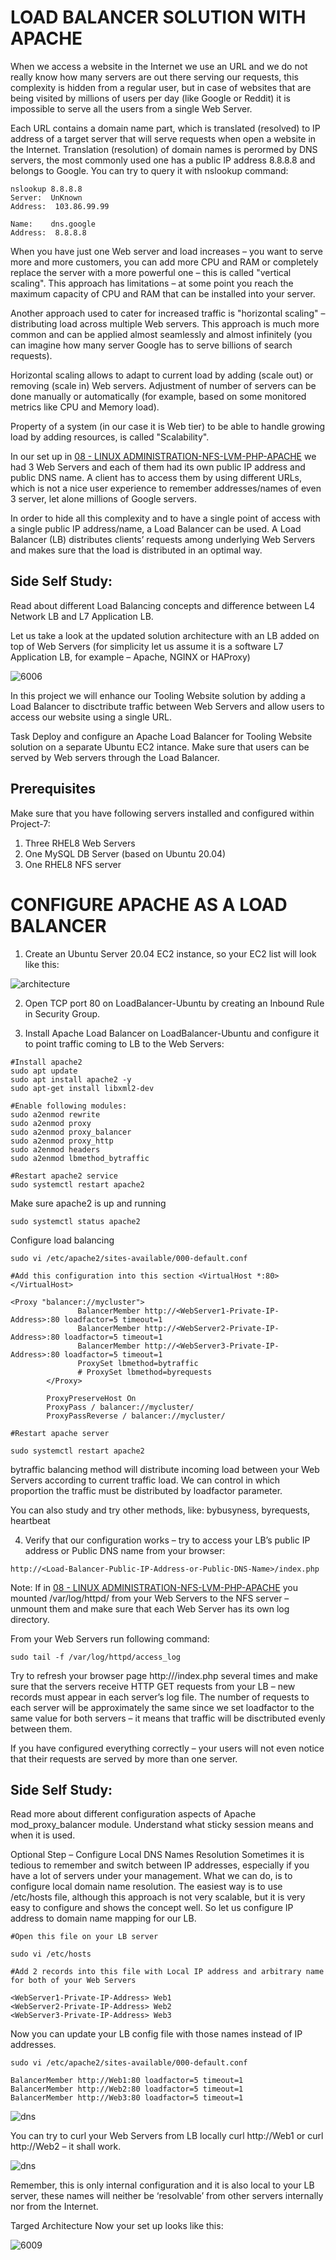 # LOAD BALANCER SOLUTION WITH APACHE

When we access a website in the Internet we use an URL and we do not really know how many servers are out there serving our requests, this complexity is hidden from a regular user, but in case of websites that are being visited by millions of users per day (like Google or Reddit) it is impossible to serve all the users from a single Web Server.

Each URL contains a domain name part, which is translated (resolved) to IP address of a target server that will serve requests when open a website in the Internet. Translation (resolution) of domain names is perormed by DNS servers, the most commonly used one has a public IP address 8.8.8.8 and belongs to Google. You can try to query it with nslookup command:


```
nslookup 8.8.8.8
Server:  UnKnown
Address:  103.86.99.99

Name:    dns.google
Address:  8.8.8.8
```

When you have just one Web server and load increases – you want to serve more and more customers, you can add more CPU and RAM or completely replace the server with a more powerful one – this is called "vertical scaling". This approach has limitations – at some point you reach the maximum capacity of CPU and RAM that can be installed into your server.

Another approach used to cater for increased traffic is "horizontal scaling" – distributing load across multiple Web servers. This approach is much more common and can be applied almost seamlessly and almost infinitely (you can imagine how many server Google has to serve billions of search requests).

Horizontal scaling allows to adapt to current load by adding (scale out) or removing (scale in) Web servers. Adjustment of number of servers can be done manually or automatically (for example, based on some monitored metrics like CPU and Memory load).

Property of a system (in our case it is Web tier) to be able to handle growing load by adding resources, is called "Scalability".

In our set up in [08 - LINUX ADMINISTRATION-NFS-LVM-PHP-APACHE](https://github.com/wilfredoha/DevOps-Projects/tree/main/08%20-%20LINUX%20ADMINISTRATION-NFS-LVM-PHP-APACHE) we had 3 Web Servers and each of them had its own public IP address and public DNS name. A client has to access them by using different URLs, which is not a nice user experience to remember addresses/names of even 3 server, let alone millions of Google servers.

In order to hide all this complexity and to have a single point of access with a single public IP address/name, a Load Balancer can be used. A Load Balancer (LB) distributes clients’ requests among underlying Web Servers and makes sure that the load is distributed
in an optimal way.

## Side Self Study:
Read about different Load Balancing concepts and difference between L4 Network LB and L7 Application LB.

Let us take a look at the updated solution architecture with an LB added on top of Web Servers (for simplicity let us assume it is a software L7 Application LB, for example – Apache, NGINX or HAProxy)

![6006](https://user-images.githubusercontent.com/85270361/210139941-d69c03da-fc74-4781-a6f6-d60c411dc052.PNG)


In this project we will enhance our Tooling Website solution by adding a Load Balancer to disctribute traffic between Web Servers and allow users to access our website using a single URL.

Task
Deploy and configure an Apache Load Balancer for Tooling Website solution on a separate Ubuntu EC2 intance. Make sure that users can be served by Web servers through the Load Balancer.

## Prerequisites
Make sure that you have following servers installed and configured within Project-7:

1. Three RHEL8 Web Servers
2. One MySQL DB Server (based on Ubuntu 20.04)
3. One RHEL8 NFS server

# CONFIGURE APACHE AS A LOAD BALANCER

1. Create an Ubuntu Server 20.04 EC2 instance, so your EC2 list will look like this:

![architecture](https://github.com/wilfredoha/DevOps-Projects/blob/main/09%20-%20LOAD%20BALANCER%20SOLUCTION%20WITH%20APACHE/images/architecture.png)

2. Open TCP port 80 on LoadBalancer-Ubuntu by creating an Inbound Rule in Security Group.

3. Install Apache Load Balancer on LoadBalancer-Ubuntu and configure it to point traffic coming to LB to the Web Servers:

```
#Install apache2
sudo apt update
sudo apt install apache2 -y
sudo apt-get install libxml2-dev

#Enable following modules:
sudo a2enmod rewrite
sudo a2enmod proxy
sudo a2enmod proxy_balancer
sudo a2enmod proxy_http
sudo a2enmod headers
sudo a2enmod lbmethod_bytraffic

#Restart apache2 service
sudo systemctl restart apache2
```

Make sure apache2 is up and running

```
sudo systemctl status apache2
```

Configure load balancing

```
sudo vi /etc/apache2/sites-available/000-default.conf

#Add this configuration into this section <VirtualHost *:80>  </VirtualHost>

<Proxy "balancer://mycluster">
               BalancerMember http://<WebServer1-Private-IP-Address>:80 loadfactor=5 timeout=1
               BalancerMember http://<WebServer2-Private-IP-Address>:80 loadfactor=5 timeout=1
               BalancerMember http://<WebServer3-Private-IP-Address>:80 loadfactor=5 timeout=1
               ProxySet lbmethod=bytraffic
               # ProxySet lbmethod=byrequests
        </Proxy>

        ProxyPreserveHost On
        ProxyPass / balancer://mycluster/
        ProxyPassReverse / balancer://mycluster/

#Restart apache server

sudo systemctl restart apache2
```

bytraffic balancing method will distribute incoming load between your Web Servers according to current traffic load. We can control in which proportion the traffic must be distributed by loadfactor parameter.

You can also study and try other methods, like: bybusyness, byrequests, heartbeat

4. Verify that our configuration works – try to access your LB’s public IP address or Public DNS name from your browser:

```
http://<Load-Balancer-Public-IP-Address-or-Public-DNS-Name>/index.php
```

Note: If in [08 - LINUX ADMINISTRATION-NFS-LVM-PHP-APACHE](https://github.com/wilfredoha/DevOps-Projects/tree/main/08%20-%20LINUX%20ADMINISTRATION-NFS-LVM-PHP-APACHE) you mounted /var/log/httpd/ from your Web Servers to the NFS server – unmount them and make sure that each Web Server has its own log directory.

From your Web Servers run following command:

```
sudo tail -f /var/log/httpd/access_log
```

Try to refresh your browser page http://<Load-Balancer-Public-IP-Address-or-Public-DNS-Name>/index.php several times and make sure that the servers receive HTTP GET requests from your LB – new records must appear in each server’s log file. The number of requests to each server will be approximately the same since we set loadfactor to the same value for both servers – it means that traffic will be disctributed evenly between them.

If you have configured everything correctly – your users will not even notice that their requests are served by more than one server.

## Side Self Study:
Read more about different configuration aspects of Apache mod_proxy_balancer module. Understand what sticky session means and when it is used.

Optional Step – Configure Local DNS Names Resolution
Sometimes it is tedious to remember and switch between IP addresses, especially if you have a lot of servers under your management.
What we can do, is to configure local domain name resolution. The easiest way is to use /etc/hosts file, although this approach is not very scalable, but it is very easy to configure and shows the concept well. So let us configure IP address to domain name mapping for our LB.  
  
```
#Open this file on your LB server

sudo vi /etc/hosts

#Add 2 records into this file with Local IP address and arbitrary name for both of your Web Servers

<WebServer1-Private-IP-Address> Web1
<WebServer2-Private-IP-Address> Web2
<WebServer3-Private-IP-Address> Web3
```

Now you can update your LB config file with those names instead of IP addresses.
  
```
sudo vi /etc/apache2/sites-available/000-default.conf

BalancerMember http://Web1:80 loadfactor=5 timeout=1
BalancerMember http://Web2:80 loadfactor=5 timeout=1
BalancerMember http://Web3:80 loadfactor=5 timeout=1
```

![dns](https://github.com/wilfredoha/DevOps-Projects/blob/main/09%20-%20LOAD%20BALANCER%20SOLUCTION%20WITH%20APACHE/images/dns.png)
  
You can try to curl your Web Servers from LB locally curl http://Web1 or curl http://Web2 – it shall work.

![dns](https://github.com/wilfredoha/DevOps-Projects/blob/main/09%20-%20LOAD%20BALANCER%20SOLUCTION%20WITH%20APACHE/images/dns.png)

Remember, this is only internal configuration and it is also local to your LB server, these names will neither be ‘resolvable’ from other servers internally nor from the Internet.

Targed Architecture
Now your set up looks like this:
  

![6009](https://user-images.githubusercontent.com/85270361/210151400-4d6381de-b901-429e-b66b-9b7c2f4b2fe5.PNG)

